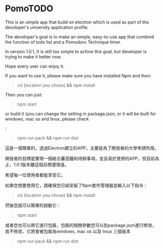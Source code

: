 # PomoTODO

This is an simple app that build on electron which is used as part of the devoloper's university application profile.

The devoloper's goal is to make an simple, easy-to-use app that combind the function of todo list and a Pomodoro Technique timer.

In version 1.0.1, It is still too simple to achive this goal, but developer is trying to make it better now.

Hope every user can enjoy it.

If you want to use it, please make sure you have installed Npm and then:

> cd {location you chose} && npm install

Then you can just:

> npm start

or build it (you can change the setting in package.json, or it will be built for windows, mac os and linux, please check 

[here]: https://www.electron.build/

:

> npm run pack && npm run dist



這是一個簡單的，透過Electron建立的APP，主要是為了開發者的大學申請所用。

開發者的目標是實現一個結合蕃茄鐘和待辦事項，並且易於使用的APP，但目前為止，1.0.1版本離這個目標還很遠。

希望每一位使用者都能享受它。

如果您想要使用它，請確保您已經安裝了Npm套件管理器並輸入以下指令：

> cd {location you chose} && npm install

然後您就可以簡單的啟動它：

> npm start

或者您也可以將它進行包裝，包裝的相關參數您可以到package.json進行修改，若不修改，它將會被包裝為windows, mac os 以及 linux 三個版本

[更多資訊]: https://www.electron.build/

> npm run pack && npm run dist

